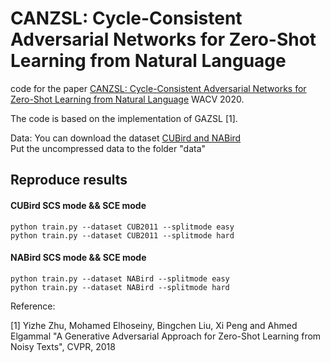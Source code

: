 # CANZSL: Cycle-Consistent Adversarial Networks for Zero-Shot Learning from Natural Language
code for the paper [CANZSL: Cycle-Consistent Adversarial Networks for Zero-Shot Learning from Natural Language](https://arxiv.org/pdf/1909.09822.pdf) WACV 2020.

The code is based on the implementation of GAZSL [1].

Data:
You can download the dataset [CUBird and NABird](https://drive.google.com/open?id=1YUcYHgv4HceHOzza8OGzMp092taKAAq1)   
Put the uncompressed data to the folder "data"

## Reproduce results 
#### CUBird SCS mode && SCE mode
```shell
python train.py --dataset CUB2011 --splitmode easy
python train.py --dataset CUB2011 --splitmode hard
```

#### NABird SCS mode && SCE mode
```shell
python train.py --dataset NABird --splitmode easy
python train.py --dataset NABird --splitmode hard
```

Reference:

[1] Yizhe Zhu, Mohamed Elhoseiny, Bingchen Liu, Xi Peng and Ahmed Elgammal
"A Generative Adversarial  Approach for Zero-Shot Learning from Noisy Texts", CVPR, 2018

